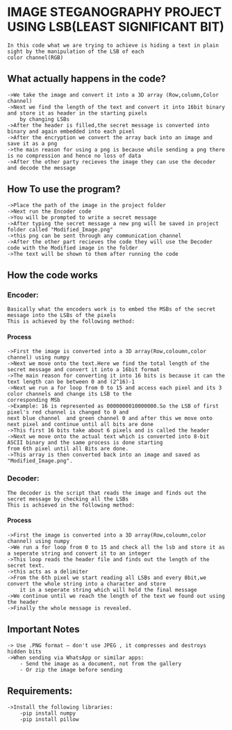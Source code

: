 # IMAGE STEGANOGRAPHY PROJECT USING LSB(LEAST SIGNIFICANT BIT)
    In this code what we are trying to achieve is hiding a text in plain sight by the manipulation of the LSB of each
    color channel(RGB)

## What actually happens in the code?
    ->We take the image and convert it into a 3D array (Row,column,Color channel)
    ->Next we find the length of the text and convert it into 16bit binary and store it as header in the starting pixels
        by changing LSBs
    ->After the header is filled,the secret message is converted into binary and again embedded into each pixel
    ->After the encryption we convert the array back into an image and save it as a png
    ->the main reason for using a png is because while sending a png there is no compression and hence no loss of data
    ->After the other party recieves the image they can use the decoder and decode the message

## How To use the program?
    ->Place the path of the image in the project folder
    ->Next run the Encoder code
    ->You will be prompted to write a secret message
    ->After typing the secret message a new png will be saved in project folder called "Modified_Image.png"
    ->this png can be sent through any communication channel
    ->After the other part recieves the code they will use the Decoder code with the Modified image in the folder
    ->The text will be shown to them after running the code

## How the code works
### Encoder:
    Basically what the encoders work is to embed the MSBs of the secret message into the LSBs of the pixels
    This is achieved by the following method:
#### Process
    ->First the image is converted into a 3D array(Row,coloumn,color channel) using numpy
    ->Next we move onto the text.Here we find the total length of the secret message and convert it into a 16bit format
    ->The main reason for converting it into 16 bits is because it can the text length can be between 0 and (2^16)-1
    ->Next we run a for loop from 0 to 15 and access each pixel and its 3 color channels and change its LSB to the 
    corresponding MSb
    ->Example: 16 is represented as 0000000010000000.So the LSB of first pixel's red channel is changed to 0 and 
    next blue channel  and green channel 0 and after this we move onto next pixel and continue until all bits are done
    ->This first 16 bits take about 6 pixels and is called the header
    ->Next we move onto the actual text which is converted into 8-bit ASCII binary and the same process is done starting
    from 6th pixel until all Bits are done.
    ->This array is then converted back into an image and saved as "Modified_Image.png".

### Decoder:
    The decoder is the script that reads the image and finds out the secret message by checking all the LSBs
    This is achieved in the following method:
#### Process
    ->First the image is converted into a 3D array(Row,coloumn,color channel) using numpy
    ->We run a for loop from 0 to 15 and check all the lsb and store it as a seperate string and convert it to an integer
    ->This loop reads the header file and finds out the length of the secret text.
    ->this acts as a delimiter 
    ->From the 6th pixel we start reading all LSBs and every 8bit,we convert the whole string into a character and store
        it in a seperate string which will hold the final message
    ->We continue until we reach the length of the text we found out using the header
    ->Finally the whole message is revealed.

## Important Notes
    -> Use .PNG format — don't use JPEG , it compresses and destroys hidden bits
    ->When sending via WhatsApp or similar apps:
        - Send the image as a document, not from the gallery
        - Or zip the image before sending

## Requirements:
    ->Install the following libraries:
        -pip install numpy
        -pip install pillow
